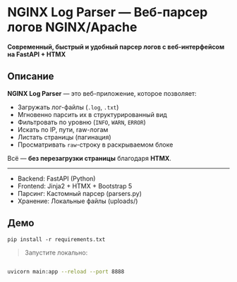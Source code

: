 # NGINX Log Parser — Веб-парсер логов NGINX/Apache

**Современный, быстрый и удобный парсер логов с веб-интерфейсом на FastAPI + HTMX**

## Описание

**NGINX Log Parser** — это веб-приложение, которое позволяет:
- Загружать лог-файлы (`.log`, `.txt`)
- Мгновенно парсить их в структурированный вид
- Фильтровать по уровню (`INFO`, `WARN`, `ERROR`)
- Искать по IP, пути, raw-логам
- Листать страницы (пагинация)
- Просматривать `raw`-строку в раскрываемом блоке

Всё — **без перезагрузки страницы** благодаря **HTMX**.

---

- Backend:     FastAPI (Python)
- Frontend:    Jinja2 + HTMX + Bootstrap 5
- Парсинг:     Кастомный парсер (parsers.py)
- Хранение:    Локальные файлы (uploads/)

## Демо

`pip install -r requirements.txt`

> Запустите локально:
```bash

uvicorn main:app --reload --port 8888


